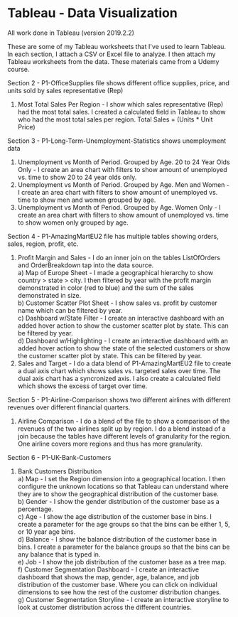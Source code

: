 # Tableau - Data Visualization  
  
All work done in Tableau (version 2019.2.2)

These are some of my Tableau worksheets that I've used to learn Tableau.  In each section, I attach a CSV or Excel file to analyze.  I then attach my Tableau worksheets from the data.  These materials came from a Udemy course.

Section 2 - P1-OfficeSupplies file shows different office supplies, price, and units sold by sales representative (Rep)
1) Most Total Sales Per Region - I show which sales representative (Rep) had the most total sales.  I created a calculated field in Tableau to show who had the most total sales per region.  Total Sales = (Units * Unit Price)

Section 3 - P1-Long-Term-Unemployment-Statistics shows unemployment data 
1) Unemployment vs Month of Period. Grouped by Age.  20 to 24 Year Olds Only - I create an area chart with filters to show amount of unemployed vs. time to show 20 to 24 year olds only.
2) Unemployment vs Month of Period. Grouped by Age.  Men and Women - I create an area chart with filters to show amount of unemployed vs. time to show men and women grouped by age.
3) Unemployment vs Month of Period. Grouped by Age.  Women Only - I create an area chart with filters to show amount of unemployed vs. time to show women only grouped by age.

Section 4 - P1-AmazingMartEU2 file has multiple tables showing orders, sales, region, profit, etc.  
1) Profit Margin and Sales - I do an inner join on the tables ListOfOrders and OrderBreakdown tap into the data source.  
a) Map of Europe Sheet - I made a geographical hierarchy to show country > state > city.  I then filtered by year with the profit margin demonstrated in color (red to blue) and the sum of the sales demonstrated in size.  
b) Customer Scatter Plot Sheet - I show sales vs. profit by customer name which can be filtered by year.  
c) Dashboard w/State Filter - I create an interactive dashboard with an added hover action to show the customer scatter plot by state.  This can be filtered by year.  
d) Dashboard w/Highlighting - I create an interactive dashboard with an added hover action to show the state of the selected customers or show the customer scatter plot by state.  This can be filtered by year.  
2) Sales and Target - I do a data blend of P1-AmazingMartEU2 file to create a dual axis chart which shows sales vs. targeted sales over time.  The dual axis chart has a syncronized axis.  I also create a calculated field which shows the excess of target over time.  
  
Section 5 - P1-Airline-Comparison shows two different airlines with different revenues over different financial quarters.  
1) Airline Comparison - I do a blend of the file to show a comparison of the revenues of the two airlines split up by region.  I do a blend instead of a join because the tables have different levels of granularity for the region.  One airline covers more regions and thus has more granularity.  
  
Section 6 - P1-UK-Bank-Customers  
1) Bank Customers Distribution  
a) Map - I set the Region dimension into a geographical location.  I then configure the unknown locations so that Tableau can understand where they are to show the geographical distribution of the customer base.  
b) Gender - I show the gender distribution of the customer base as a percentage.  
c) Age - I show the age distribution of the customer base in bins.  I create a parameter for the age groups so that the bins can be either 1, 5, or 10 year age bins.  
d) Balance - I show the balance distribution of the customer base in bins.  I create a parameter for the balance groups so that the bins can be any balance that is typed in.  
e) Job - I show the job distribution of the customer base as a tree map.  
f) Customer Segmentation Dashboard - I create an interactive dashboard that shows the map, gender, age, balance, and job distribution of the customer base.  Where you can click on individual dimensions to see how the rest of the customer distribution changes.  
g) Customer Segmentation Storyline - I create an interactive storyline to look at customer distribution across the different countries.  

